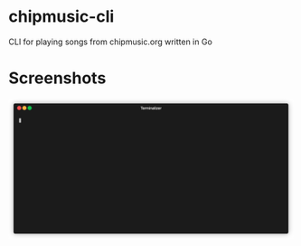 # chipmusic-cli
CLI for playing songs from chipmusic.org written in Go

# Screenshots
![shuffle demo](docs/shuffle.gif)

